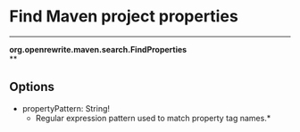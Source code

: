 # Find Maven project properties

---
**org.openrewrite.maven.search.FindProperties**  
**
## Options
- propertyPattern: String!
	- Regular expression pattern used to match property tag names.*
